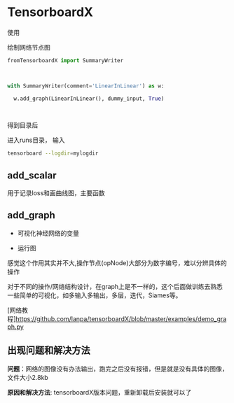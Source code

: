 # TensorboardX

使用

绘制网络节点图

```python
fromTensorboardX import SummaryWriter

 

with SummaryWriter(comment='LinearInLinear') as w:

  w.add_graph(LinearInLinear(), dummy_input, True)

 
```

 

得到目录后 

进入runs目录， 输入

```bash
tensorboard --logdir=mylogdir
```



## add_scalar

用于记录loss和画曲线图，主要函数



 ## add_graph

- 可视化神经网络的变量

- 运行图

感觉这个作用其实并不大,操作节点(opNode)大部分为数字编号，难以分辨具体的操作

 

对于不同的操作/网络结构设计，在graph上是不一样的，这个后面做训练去熟悉一些简单的可视化，如多输入多输出，多层，迭代，Siames等。

[网络教程]https://github.com/lanpa/tensorboardX/blob/master/examples/demo_graph.py



## 出现问题和解决方法

**问题**：网络的图像没有办法输出，跑完之后没有报错，但是就是没有具体的图像，文件大小2.8kb

 

**原因和解决方法**: tensorboardX版本问题，重新卸载后安装就可以了